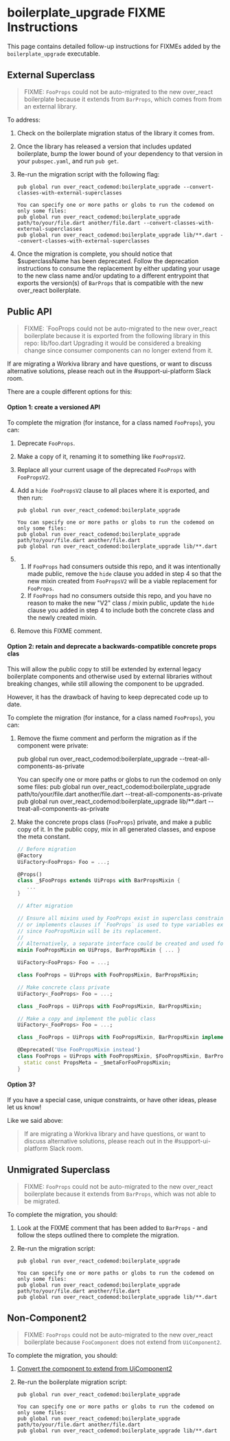 # boilerplate_upgrade FIXME Instructions

This page contains detailed follow-up instructions for FIXMEs added by the `boilerplate_upgrade` executable.


## External Superclass

> FIXME: `FooProps` could not be auto-migrated to the new over_react boilerplate because it extends from `BarProps`, which comes from from an external library.

To address:
1. Check on the boilerplate migration status of the library it comes from.
2. Once the library has released a version that includes updated boilerplate,
   bump the lower bound of your dependency to that version in your `pubspec.yaml`, and run `pub get`.
3. Re-run the migration script with the following flag:
   
       pub global run over_react_codemod:boilerplate_upgrade --convert-classes-with-external-superclasses

       You can specify one or more paths or globs to run the codemod on only some files:
       pub global run over_react_codemod:boilerplate_upgrade path/to/your/file.dart another/file.dart --convert-classes-with-external-superclasses
       pub global run over_react_codemod:boilerplate_upgrade lib/**.dart --convert-classes-with-external-superclasses
   
4. Once the migration is complete, you should notice that $superclassName has been deprecated. 
   Follow the deprecation instructions to consume the replacement by either updating your usage to
   the new class name and/or updating to a different entrypoint that exports the version(s) of 
   `BarProps` that is compatible with the new over_react boilerplate.


## Public API

> FIXME: `FooProps could not be auto-migrated to the new over_react boilerplate because it is exported from the following library in this repo:
> lib/foo.dart
> Upgrading it would be considered a breaking change since consumer components can no longer extend from it. 

If are migrating a Workiva library and have questions, or want to discuss alternative solutions, 
please reach out in the #support-ui-platform Slack room. 

There are a couple different options for this:

#### Option 1: create a versioned API

To complete the migration (for instance, for a class named `FooProps`), you can: 
1. Deprecate `FooProps`.
2. Make a copy of it, renaming it to something like `FooPropsV2`.
3. Replace all your current usage of the deprecated `FooProps` with `FooPropsV2`.
4. Add a `hide FooPropsV2` clause to all places where it is exported, and then run:
     
       pub global run over_react_codemod:boilerplate_upgrade

       You can specify one or more paths or globs to run the codemod on only some files:
       pub global run over_react_codemod:boilerplate_upgrade path/to/your/file.dart another/file.dart
       pub global run over_react_codemod:boilerplate_upgrade lib/**.dart
     
5.
    1. If `FooProps` had consumers outside this repo, and it was intentionally made public, remove the `hide` clause you added in step 4 so that the new mixin created from `FooPropsV2` will be a viable replacement for `FooProps`.
    2. If `FooProps` had no consumers outside this repo, and you have no reason to make the new "V2" class / mixin public, update the `hide` clause you added in step 4 to include both the concrete class and the newly created mixin.
6. Remove this FIXME comment.


#### Option 2: retain and deprecate a backwards-compatible concrete props clas
This will allow the public copy to still be extended by external legacy boilerplate components and otherwise used by external libraries without breaking changes, while still allowing the component to be upgraded.
 
However, it has the drawback of having to keep deprecated code up to date.

To complete the migration (for instance, for a class named `FooProps`), you can: 
1. Remove the fixme comment and perform the migration as if the component were private:     

    pub global run over_react_codemod:boilerplate_upgrade --treat-all-components-as-private

    You can specify one or more paths or globs to run the codemod on only some files:
    pub global run over_react_codemod:boilerplate_upgrade path/to/your/file.dart another/file.dart --treat-all-components-as-private
    pub global run over_react_codemod:boilerplate_upgrade lib/**.dart --treat-all-components-as-private

1. Make the concrete props class (`FooProps`) private, and make a public copy of it. In the public copy, mix in all generated classes, and expose the meta constant.

    ```dart
    // Before migration
    @Factory
    UiFactory<FooProps> Foo = ...;
    
    @Props()
    class _$FooProps extends UiProps with BarPropsMixin {
       ...
    }
    ```

    ```dart
    // After migration 
    
    // Ensure all mixins used by FooProps exist in superclass constraints 
    // or implements clauses if `FooProps` is used to type variables externally
    // since FooPropsMixin will be its replacement.
    //
    // Alternatively, a separate interface could be created and used for typing.
    mixin FooPropsMixin on UiProps, BarPropsMixin { ... }
    
    UiFactory<FooProps> Foo = ...;
    
    class FooProps = UiProps with FooPropsMixin, BarPropsMixin;
    ```

    ```dart
    // Make concrete class private
    UiFactory<_FooProps> Foo = ...;
    
    class _FooProps = UiProps with FooPropsMixin, BarPropsMixin;
    ```
    
    ```dart
    // Make a copy and implement the public class
    UiFactory<_FooProps> Foo = ...;
    
    class _FooProps = UiProps with FooPropsMixin, BarPropsMixin implements FooProps;
    
    @Deprecated('Use FooPropsMixin instead')
    class FooProps = UiProps with FooPropsMixin, $FooPropsMixin, BarPropsMixin, $BarPropsMixin {
      static const PropsMeta = _$metaForFooPropsMixin;
    }
    ```
    
#### Option 3?
If you have a special case, unique constraints, or have other ideas, please let us know!

Like we said above:
> If are migrating a Workiva library and have questions, or want to discuss alternative solutions, 
please reach out in the #support-ui-platform Slack room. 
    
## Unmigrated Superclass
> FIXME: `FooProps` could not be auto-migrated to the new over_react boilerplate because it extends from `BarProps`, which was not able to be migrated.

To complete the migration, you should:
1. Look at the FIXME comment that has been added to `BarProps` - 
   and follow the steps outlined there to complete the migration.
2. Re-run the migration script:
   
       pub global run over_react_codemod:boilerplate_upgrade

       You can specify one or more paths or globs to run the codemod on only some files:
       pub global run over_react_codemod:boilerplate_upgrade path/to/your/file.dart another/file.dart
       pub global run over_react_codemod:boilerplate_upgrade lib/**.dart

## Non-Component2
> FIXME: `FooProps` could not be auto-migrated to the new over_react boilerplate because `FooComponent` does not extend from `UiComponent2`.

To complete the migration, you should:
1. [Convert the component to extend from UiComponent2](https://github.com/Workiva/over_react/blob/master/doc/ui_component2_transition.md)
1. Re-run the boilerplate migration script:
    
       pub global run over_react_codemod:boilerplate_upgrade 

       You can specify one or more paths or globs to run the codemod on only some files:
       pub global run over_react_codemod:boilerplate_upgrade path/to/your/file.dart another/file.dart
       pub global run over_react_codemod:boilerplate_upgrade lib/**.dart